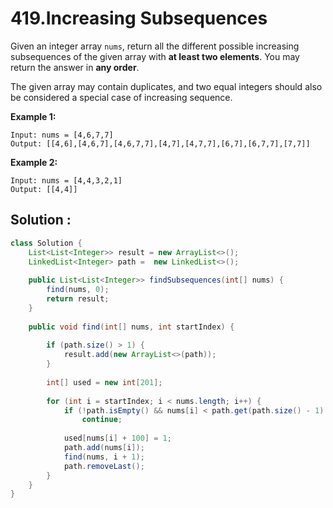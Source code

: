# 419.Increasing Subsequences

Given an integer array `nums`, return all the different possible increasing subsequences of the given array with **at least two elements**. You may return the answer in **any order**.

The given array may contain duplicates, and two equal integers should also be considered a special case of increasing sequence.

 

**Example 1:**

```
Input: nums = [4,6,7,7]
Output: [[4,6],[4,6,7],[4,6,7,7],[4,7],[4,7,7],[6,7],[6,7,7],[7,7]]
```

**Example 2:**

```
Input: nums = [4,4,3,2,1]
Output: [[4,4]]
```





## Solution : 

```java
class Solution {
    List<List<Integer>> result = new ArrayList<>();
    LinkedList<Integer> path =  new LinkedList<>();
    
    public List<List<Integer>> findSubsequences(int[] nums) {
        find(nums, 0);
        return result;
    }
    
    public void find(int[] nums, int startIndex) {
        
        if (path.size() > 1) {
            result.add(new ArrayList<>(path));
        }
        
        int[] used = new int[201];
        
        for (int i = startIndex; i < nums.length; i++) {
            if (!path.isEmpty() && nums[i] < path.get(path.size() - 1) || (used[nums[i] + 100] == 1))
                continue;
            
            used[nums[i] + 100] = 1;
            path.add(nums[i]);
            find(nums, i + 1);
            path.removeLast();
        }
    }
}
```

